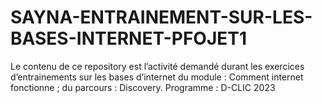 # SAYNA-ENTRAINEMENT-SUR-LES-BASES-INTERNET-PFOJET1
Le contenu de ce repository est l’activité demandé durant les exercices d’entrainements sur les bases d’internet du module : Comment internet fonctionne ; du parcours : Discovery.
Programme : D-CLIC 2023

